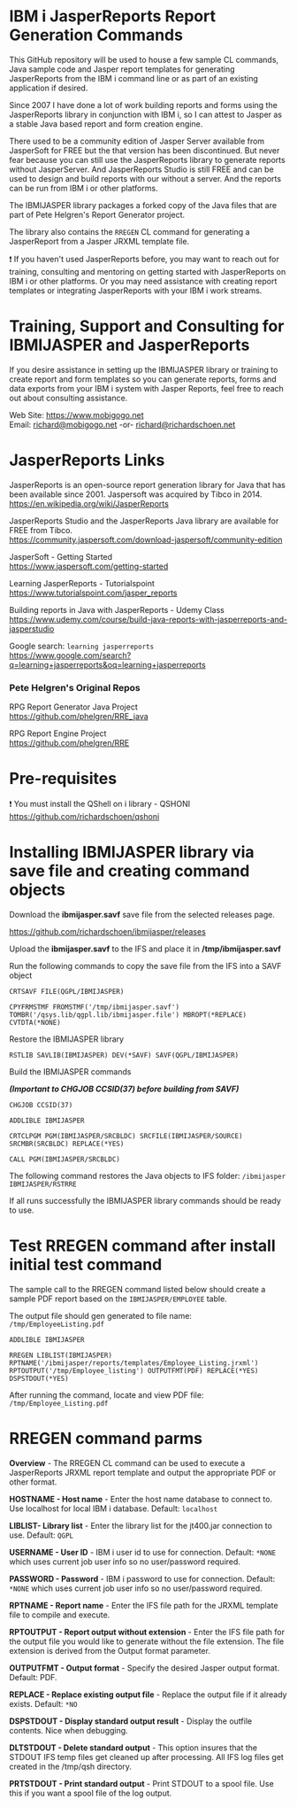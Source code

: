 # IBM i JasperReports Report Generation Commands  
This GitHub repository will be used to house a few sample CL commands, Java sample code and Jasper report templates for generating JasperReports from the IBM i command line or as part of an existing application if desired.    

Since 2007 I have done a lot of work building reports and forms using the JasperReports library in conjunction with IBM i, so I can attest to Jasper as a stable Java based report and form creation engine.   

There used to be a community edition of Jasper Server available from JasperSoft for FREE but the that version has been discontinued. But never fear because you can still use the JasperReports library to generate reports without JasperServer. And JasperReports Studio is still FREE and can be used to design and build reports with our without a server. And the reports can be run from IBM i or other platforms.

The IBMIJASPER library packages a forked copy of the Java files that are part of Pete Helgren's Report Generator project.   

The library also contains the `RREGEN` CL command for generating a JasperReport from a Jasper JRXML template file.   

:exclamation: If you haven't used JasperReports before, you may want to reach out for training, consulting and mentoring on getting started with JasperReports on IBM i or other platforms. Or you may need assistance with creating report templates or integrating JasperReports with your IBM i work streams.  

# Training, Support and Consulting for IBMIJASPER and JasperReports
If you desire assistance in setting up the IBMIJASPER library or training to create report and form templates so you can generate reports, forms and data exports from your IBM i system with Jasper Reports, feel free to reach out about consulting assistance.  

Web Site: https://www.mobigogo.net   
Email: richard@mobigogo.net -or- richard@richardschoen.net   

# JasperReports Links
JasperReports is an open-source report generation library for Java that has been available since 2001. Jaspersoft was acquired by Tibco in 2014.   
https://en.wikipedia.org/wiki/JasperReports   

JasperReports Studio and the JasperReports Java library are available for FREE from Tibco.  
https://community.jaspersoft.com/download-jaspersoft/community-edition   

JasperSoft - Getting Started   
https://www.jaspersoft.com/getting-started

Learning JasperReports - Tutorialspoint   
https://www.tutorialspoint.com/jasper_reports   

Building reports in Java with JasperReports - Udemy Class   
https://www.udemy.com/course/build-java-reports-with-jasperreports-and-jasperstudio   

Google search: ```learning jasperreports```   
https://www.google.com/search?q=learning+jasperreports&oq=learning+jasperreports   

### Pete Helgren's Original Repos
RPG Report Generator Java Project    
https://github.com/phelgren/RRE_java   

RPG Report Engine Project    
https://github.com/phelgren/RRE    

# Pre-requisites
❗ You must install the QShell on i library - QSHONI  
https://github.com/richardschoen/qshoni

# Installing IBMIJASPER library via save file and creating command objects

Download the **ibmijasper.savf** save file from the selected releases page. 

https://github.com/richardschoen/ibmijasper/releases   

Upload the **ibmijasper.savf** to the IFS and place it in **/tmp/ibmijasper.savf**

Run the following commands to copy the save file from the IFS into a SAVF object

```CRTSAVF FILE(QGPL/IBMIJASPER)```
 
```CPYFRMSTMF FROMSTMF('/tmp/ibmijasper.savf') TOMBR('/qsys.lib/qgpl.lib/ibmijasper.file') MBROPT(*REPLACE) CVTDTA(*NONE)```

Restore the IBMIJASPER library

```RSTLIB SAVLIB(IBMIJASPER) DEV(*SAVF) SAVF(QGPL/IBMIJASPER)```

Build the IBMIJASPER commands

 ***(Important to CHGJOB CCSID(37) before building from SAVF)***

```CHGJOB CCSID(37)```

```ADDLIBLE IBMIJASPER```

```CRTCLPGM PGM(IBMIJASPER/SRCBLDC) SRCFILE(IBMIJASPER/SOURCE) SRCMBR(SRCBLDC) REPLACE(*YES)```

```CALL PGM(IBMIJASPER/SRCBLDC)```

The following command restores the Java objects to IFS folder: ```/ibmijasper``` 
```IBMIJASPER/RSTRRE```

If all runs successfully the IBMIJASPER library commands should be ready to use.   

# Test RREGEN command after install initial test command
The sample call to the RREGEN command listed below should create a sample PDF report based on the ```IBMIJASPER/EMPLOYEE``` table.   

The output file should gen generated to file name: ```/tmp/EmployeeListing.pdf```

```ADDLIBLE IBMIJASPER```

```
RREGEN LIBLIST(IBMIJASPER) 
RPTNAME('/ibmijasper/reports/templates/Employee_Listing.jrxml') 
RPTOUTPUT('/tmp/Employee_listing') OUTPUTFMT(PDF) REPLACE(*YES) DSPSTDOUT(*YES)  
```

After running the command, locate and view PDF file: `/tmp/Employee_Listing.pdf`

# RREGEN command parms

**Overview** - The RREGEN CL command can be used to execute a JasperReports JRXML report template and output the appropriate PDF or other format.   

**HOSTNAME - Host name** - Enter the host name database to connect to. Use localhost for local IBM i database. Default: ```localhost```    

**LIBLIST- Library list** - Enter the library list for the jt400.jar connection to use. Default: ```QGPL```   

**USERNAME - User ID** - IBM i user id to use for connection. Default: ```*NONE``` which uses current job user info so no user/password required.   

**PASSWORD - Password** - IBM i password to use for connection. Default: ```*NONE``` which uses current job user info so no user/password required.   

**RPTNAME - Report name** - Enter the IFS file path for the JRXML template file to compile and execute.   

**RPTOUTPUT - Report output without extension** - Enter the IFS file path for the output file you would like to generate without the file extension. The file extension is derived from the Output format parameter.   

**OUTPUTFMT - Output format** - Specify the desired Jasper output format. Default: PDF.   

**REPLACE - Replace existing output file** - Replace the output file if it already exists. Default: ```*NO```    

**DSPSTDOUT - Display standard output result** - Display the outfile contents. Nice when debugging. 

**DLTSTDOUT - Delete standard output** - This option insures that the STDOUT IFS temp files get cleaned up after processing. All IFS log files get created in the /tmp/qsh directory.   

**PRTSTDOUT - Print standard output** - Print STDOUT to a spool file. Use this if you want a spool file of the log output.

